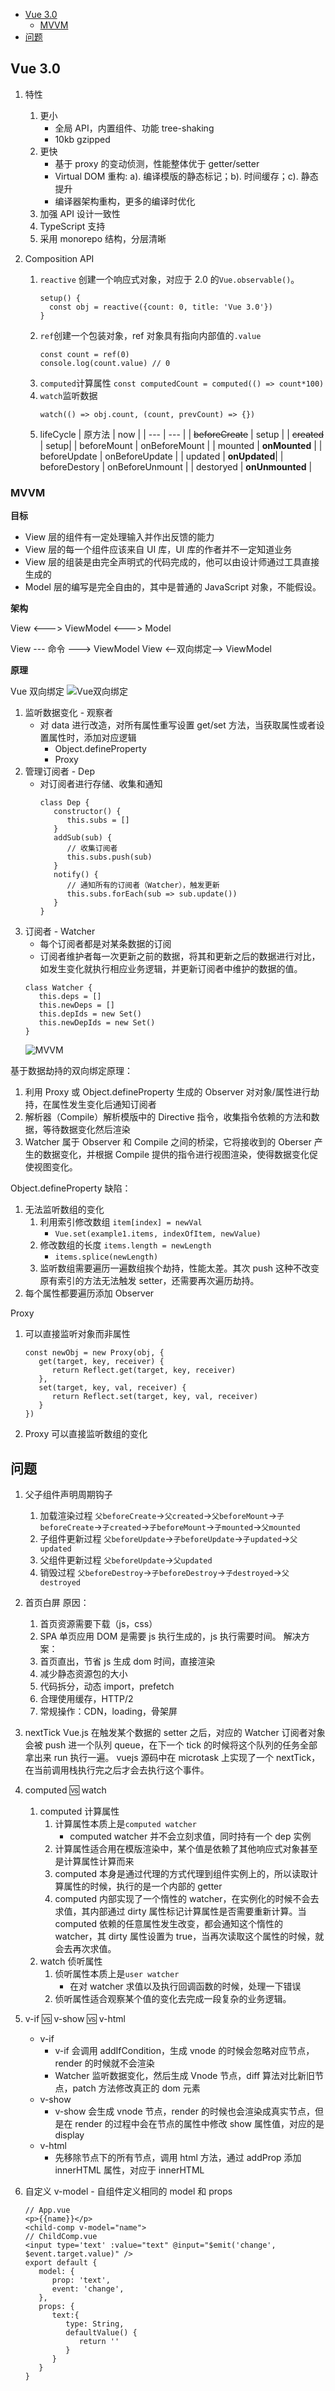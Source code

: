 - [Vue 3.0](#vue-30)
  - [MVVM](#mvvm)
- [问题](#%e9%97%ae%e9%a2%98)

## Vue 3.0

1. 特性

   1. 更小
      - 全局 API，内置组件、功能 tree-shaking
      - 10kb gzipped
   2. 更快
      - 基于 proxy 的变动侦测，性能整体优于 getter/setter
      - Virtual DOM 重构:
        a). 编译模版的静态标记；b). 时间缓存；c). 静态提升
      - 编译器架构重构，更多的编译时优化
   3. 加强 API 设计一致性
   4. TypeScript 支持
   5. 采用 monorepo 结构，分层清晰

2. Composition API
   1. `reactive` 创建一个响应式对象，对应于 2.0 的`Vue.observable()`。
      ```
      setup() {
        const obj = reactive({count: 0, title: 'Vue 3.0'})
      }
      ```
   2. `ref`创建一个包装对象，ref 对象具有指向内部值的`.value`
      ```
      const count = ref(0)
      console.log(count.value) // 0
      ```
   3. `computed`计算属性
      `const computedCount = computed(() => count*100)`
   4. `watch`监听数据
      ```
      watch(() => obj.count, (count, prevCount) => {})
      ```
   5. lifeCycle
      | 原方法 | now |
      | --- | --- |
      | ~~beforeCreate~~ | setup |
      | ~~created~~ | setup|
      | beforeMount | onBeforeMount |
      | mounted | **onMounted** |
      | beforeUpdate | onBeforeUpdate |
      | updated | **onUpdated**|
      | beforeDestory | onBeforeUnmount |
      | destoryed | **onUnmounted** |

### MVVM

**目标**

- View 层的组件有一定处理输入并作出反馈的能力
- View 层的每一个组件应该来自 UI 库，UI 库的作者并不一定知道业务
- View 层的组装是由完全声明式的代码完成的，他可以由设计师通过工具直接生成的
- Model 层的编写是完全自由的，其中是普通的 JavaScript 对象，不能假设。

**架构**

View <---> ViewModel <---> Model

View --- 命令 ---> ViewModel
View <--双向绑定--> ViewModel

**原理**

Vue 双向绑定
![Vue双向绑定](https://i.loli.net/2019/07/15/5d2c20df68a3346321.jpg)

1. 监听数据变化 - 观察者
   - 对 data 进行改造，对所有属性重写设置 get/set 方法，当获取属性或者设置属性时，添加对应逻辑
     - Object.defineProperty
     - Proxy
2. 管理订阅者 - Dep
   - 对订阅者进行存储、收集和通知
     ```
     class Dep {
        constructor() {
           this.subs = []
        }
        addSub(sub) {
           // 收集订阅者
           this.subs.push(sub)
        }
        notify() {
           // 通知所有的订阅者（Watcher），触发更新
           this.subs.forEach(sub => sub.update())
        }
     }
     ```
3. 订阅者 - Watcher
   - 每个订阅者都是对某条数据的订阅
   - 订阅者维护者每一次更新之前的数据，将其和更新之后的数据进行对比，如发生变化就执行相应业务逻辑，并更新订阅者中维护的数据的值。
   ```
   class Watcher {
      this.deps = []
      this.newDeps = []
      this.depIds = new Set()
      this.newDepIds = new Set()
   }
   ```
   ![MVVM](https://user-gold-cdn.xitu.io/2018/4/11/162b38ab2d635662?imageslim)

基于数据劫持的双向绑定原理：

1. 利用 Proxy 或 Object.defineProperty 生成的 Observer 对对象/属性进行劫持，在属性发生变化后通知订阅者
2. 解析器（Compile）解析模版中的 Directive 指令，收集指令依赖的方法和数据，等待数据变化然后渲染
3. Watcher 属于 Observer 和 Compile 之间的桥梁，它将接收到的 Oberser 产生的数据变化，并根据 Compile 提供的指令进行视图渲染，使得数据变化促使视图变化。

Object.defineProperty
缺陷：

1.  无法监听数组的变化
    1. 利用索引修改数组 `item[index] = newVal`
       - `Vue.set(example1.items, indexOfItem, newValue)`
    2. 修改数组的长度 `items.length = newLength`
       - `items.splice(newLength)`
    3. 监听数组需要遍历一遍数组挨个劫持，性能太差。其次 push 这种不改变原有索引的方法无法触发 setter，还需要再次遍历劫持。
2.  每个属性都要遍历添加 Observer

Proxy

1. 可以直接监听对象而非属性
   ```
   const newObj = new Proxy(obj, {
      get(target, key, receiver) {
         return Reflect.get(target, key, receiver)
      },
      set(target, key, val, receiver) {
         return Reflect.set(target, key, val, receiver)
      }
   })
   ```
2. Proxy 可以直接监听数组的变化

## 问题

1. 父子组件声明周期钩子

   1. 加载渲染过程 `父beforeCreate`->`父created`->`父beforeMount`->`子beforeCreate`->`子created`->`子beforeMount`->`子mounted`->`父mounted`
   2. 子组件更新过程 `父beforeUpdate`->`子beforeUpdate`->`子updated`->`父updated`
   3. 父组件更新过程 `父beforeUpdate`->`父updated`
   4. 销毁过程 `父beforeDestroy`->`子beforeDestroy`->`子destroyed`->`父destroyed`

2. 首页白屏
   原因：
   1. 首页资源需要下载（js，css）
   2. SPA 单页应用 DOM 是需要 js 执行生成的，js 执行需要时间。
      解决方案：
   3. 首页直出，节省 js 生成 dom 时间，直接渲染
   4. 减少静态资源包的大小
   5. 代码拆分，动态 import，prefetch
   6. 合理使用缓存，HTTP/2
   7. 常规操作：CDN，loading，骨架屏
3. nextTick
   Vue.js 在触发某个数据的 setter 之后，对应的 Watcher 订阅者对象会被 push 进一个队列 queue，在下一个 tick 的时候将这个队列的任务全部拿出来 run 执行一遍。
   vuejs 源码中在 microtask 上实现了一个 nextTick，在当前调用栈执行完之后才会去执行这个事件。
4. computed 🆚 watch
   1. computed 计算属性
      1. 计算属性本质上是`computed watcher`
         - computed watcher 并不会立刻求值，同时持有一个 dep 实例
      2. 计算属性适合用在模版渲染中，某个值是依赖了其他响应式对象甚至是计算属性计算而来
      3. computed 本身是通过代理的方式代理到组件实例上的，所以读取计算属性的时候，执行的是一个内部的 getter
      4. computed 内部实现了一个惰性的 watcher，在实例化的时候不会去求值，其内部通过 dirty 属性标记计算属性是否需要重新计算。当 computed 依赖的任意属性发生改变，都会通知这个惰性的 watcher，其 dirty 属性设置为 true，当再次读取这个属性的时候，就会去再次求值。
   2. watch 侦听属性
      1. 侦听属性本质上是`user watcher`
         - 在对 watcher 求值以及执行回调函数的时候，处理一下错误
      2. 侦听属性适合观察某个值的变化去完成一段复杂的业务逻辑。
5. v-if 🆚 v-show 🆚 v-html
   - v-if
     - v-if 会调用 addIfCondition，生成 vnode 的时候会忽略对应节点，render 的时候就不会渲染
     - Watcher 监听数据变化，然后生成 Vnode 节点，diff 算法对比新旧节点，patch 方法修改真正的 dom 元素
   - v-show
     - v-show 会生成 vnode 节点，render 的时候也会渲染成真实节点，但是在 render 的过程中会在节点的属性中修改 show 属性值，对应的是 display
   - v-html
     - 先移除节点下的所有节点，调用 html 方法，通过 addProp 添加 innerHTML 属性，对应于 innerHTML
6. 自定义 v-model - 自组件定义相同的 model 和 props
   ```
   // App.vue
   <p>{{name}}</p>
   <child-comp v-model="name">
   // ChildComp.vue
   <input type='text' :value="text" @input="$emit('change', $event.target.value)" />
   export default {
      model: {
         prop: 'text',
         event: 'change',
      },
      props: {
         text:{
            type: String,
            defaultValue() {
               return ''
            }
         }
      }
   }
   ```
